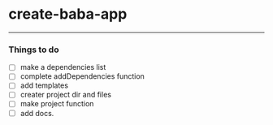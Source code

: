 # create-baba-app

---

### Things to do

- [ ] make a dependencies list
- [ ] complete addDependencies function
- [ ] add templates
- [ ] creater project dir and files
- [ ] make project function
- [ ] add docs.

